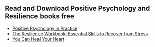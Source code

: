 ## Read and Download Positive Psychology and Resilience books free
- [Positive Psychology in Practice](https://lit2talks.com/positive-psychology-in-practice-book-pdf-2290)
- [The Resilience Workbook: Essential Skills to Recover from Stress](https://lit2talks.com/the-resilience-workbook-essential-skills-to-recover-from-stress-2298)
- [You Can Heal Your Heart](https://lit2talks.com/you-can-heal-your-heart-book-pdf-2295)
